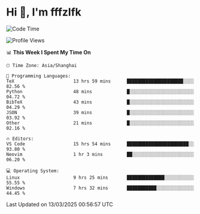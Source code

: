 # Hi 👋, I'm fffzlfk

<!--START_SECTION:waka-->
![Code Time](http://img.shields.io/badge/Code%20Time-1%2C290%20hrs-blue)

![Profile Views](http://img.shields.io/badge/Profile%20Views-0-blue)

📊 **This Week I Spent My Time On** 

```text
🕑︎ Time Zone: Asia/Shanghai

💬 Programming Languages: 
TeX                      13 hrs 59 mins      █████████████████████░░░░   82.56 % 
Python                   48 mins             █░░░░░░░░░░░░░░░░░░░░░░░░   04.72 % 
BibTeX                   43 mins             █░░░░░░░░░░░░░░░░░░░░░░░░   04.29 % 
JSON                     39 mins             █░░░░░░░░░░░░░░░░░░░░░░░░   03.92 % 
Other                    21 mins             █░░░░░░░░░░░░░░░░░░░░░░░░   02.16 % 

🔥 Editors: 
VS Code                  15 hrs 54 mins      ███████████████████████░░   93.80 % 
Neovim                   1 hr 3 mins         ██░░░░░░░░░░░░░░░░░░░░░░░   06.20 % 

💻 Operating System: 
Linux                    9 hrs 25 mins       ██████████████░░░░░░░░░░░   55.55 % 
Windows                  7 hrs 32 mins       ███████████░░░░░░░░░░░░░░   44.45 % 
```


 Last Updated on 13/03/2025 00:56:57 UTC
<!--END_SECTION:waka-->
